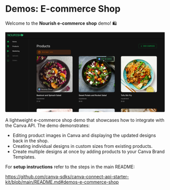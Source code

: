 # Demos: E-commerce Shop

Welcome to the **Nourish e-commerce shop** demo! 🛍️

![Nourish demo screenshot](../../assets/nourish_ecomm_demo.png)

A lightweight e-commerce shop demo that showcases how to integrate with the Canva API. The demo demonstrates:

- Editing product images in Canva and displaying the updated designs back in the shop.
- Creating individual designs in custom sizes from existing products.
- Create multiple designs at once by adding products to your Canva Brand Templates.

For **setup instructions** refer to the steps in the main README:

<https://github.com/canva-sdks/canva-connect-api-starter-kit/blob/main/README.md#demos-e-commerce-shop>
